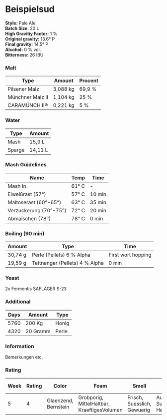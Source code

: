 # Beispielsud

**Style:** Pale Ale  
**Batch Size**: 20 L  
**High Gravitiy Factor:** 1 %  
**Original gravity:** 13.6° P  
**Final gravity:** 14.5° P  
**Alcohol:** 0 % vol.  
**Bitterness:** 26 IBU  

### Malt

| Type       | Amount | Procent |
| ---------- | ------ | ------- |
| Pilsener Malz  | 3,088 kg | 69,9 % |
| Münchner Malz II | 1,104 kg | 25 % |
| CARAMÜNCH II®  | 0,221 kg | 5 % |


### Water

| Type   | Amount |
| ------ | ------ |
| Mash | 15,9 L |
| Sparge | 14,11 L |

### Mash Guidelines 

| Name          | Temp  | Time   |
| ------------- | ----- | ------ |
| Mash In | 61° C | - |
| Eiweißrast (57°) | 57° C | 10 min |
| Maltoserast (60°-65°) | 63° C | 35 min |
| Verzuckerung (70°-75°) | 72° C | 20 min |
| Abmaischen (78°) | 78° C | 0 min |


### Boiling (90 min)

| Amount | Type               | Time               |
| ------ | ------------------ | ------------------ |
| 30,74 g | Perle  (Pellets) 6 % Alpha |  First wort hopping |
| 19,59 g | Tettnanger  (Pellets) 4 % Alpha | 0 min |


### Yeast

2x Fermentis SAFLAGER S-23

### Additional

| Days | Amount | Type |
| ---- | ------ | ---- |
| 5760 | 200 Kg | Honig |
| 4320 | 20 Gramm | Perle |
  

### Information

Bemerkungen etc. 

### Rating

| Week | Rating | Color | Foam | Smell | Taste | Freshness | Mouth-Feel | Hop-Aroma | Overall impression |
| ---- | ------ | ----- | ---- | ----- | ----- | --------- | ---------- | --------- | ------------------ |
| 5 | 4 | Glaenzend, Bernstein | Grobporig, MittelHaltbar, KraeftigesVolumen | Frisch, Suesslich, Gewuerig | Ausgewogen, Suesslich, Hefig | Rezent | Schlank | WenigHerb | Typisch |

